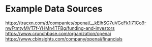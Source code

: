 # Example Data Sources
https://tracxn.com/d/companies/openai/__kElhSG7uVGeFk1i71Co9-nwFtmtyMVT7f-YHMn4TFBg/funding-and-investors
https://www.crunchbase.com/organization/openai
https://www.cbinsights.com/company/openai/financials
